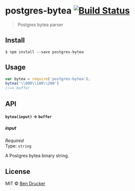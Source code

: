 # postgres-bytea [![Build Status](https://travis-ci.org/bendrucker/postgres-bytea.svg?branch=master)](https://travis-ci.org/bendrucker/postgres-bytea)

> Postgres bytea parser


## Install

```
$ npm install --save postgres-bytea
```


## Usage

```js
var bytea = require('postgres-bytea');
bytea('\\000\\100\\200')
//=> buffer
```

## API

#### `bytea(input)` -> `buffer`

##### input

*Required*  
Type: `string`

A Postgres bytea binary string.

## License

MIT © [Ben Drucker](http://bendrucker.me)
